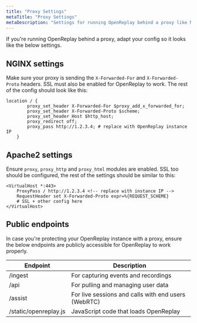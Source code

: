```yaml
---
title: "Proxy Settings"
metaTitle: "Proxy Settings"
metaDescription: "Settings for running OpenReplay behind a proxy like NGINX or Apache2."
---
```


If you're running OpenReplay behind a proxy, adapt your config so it looks like the below settings.

## NGINX settings

Make sure your proxy is sending the `X-Forwarded-For` and `X-Forwarded-Proto` headers. SSL must also be enabled for OpenReplay to work. The rest of the config should look like this:

```nginx
location / {
        proxy_set_header X-Forwarded-For $proxy_add_x_forwarded_for;
        proxy_set_header X-Forwarded-Proto $scheme;
        proxy_set_header Host $http_host;
        proxy_redirect off;
        proxy_pass http://1.2.3.4; # replace with OpenReplay instance IP
    }
```

## Apache2 settings

Ensure `proxy`, `proxy_http` and `proxy_html` modules are enabled. SSL too should be configured, the rest of the settings should be similar to this:

```apacheconf
<VirtualHost *:443>
    ProxyPass / http://1.2.3.4 <!-- replace with instance IP -->
    RequestHeader set X-Forwarded-Proto expr=%{REQUEST_SCHEME}
    # SSL + other config here
</VirtualHost>
```

## Public endpoints

In case you're protecting your OpenReplay instance with a proxy, ensure the below endpoints are publicly accessible for OpenReplay to work properly.

| Endpoint | Description |
|----------|-------------|
| /ingest | For capturing events and recordings |
| /api | For pulling and managing user data |
| /assist | For live sessions and calls with end users (WebRTC) |
| /static/openreplay.js | JavaScript code that loads OpenReplay |
